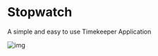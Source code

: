 # Stopwatch
A simple and easy to use Timekeeper Application

![img](https://user-images.githubusercontent.com/67709501/186430436-9350f2aa-7c00-4a26-bde9-3f518a857ec6.png)
